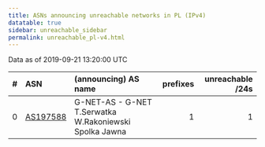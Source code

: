 ```yaml
---
title: ASNs announcing unreachable networks in PL (IPv4)
datatable: true
sidebar: unreachable_sidebar
permalink: unreachable_pl-v4.html
---
```


Data as of 2019-09-21 13:20:00 UTC


<div class="datatable-begin"></div>

|   # | ASN                                      | (announcing) AS name                                   |   prefixes |   unreachable /24s |
|----:|:-----------------------------------------|:-------------------------------------------------------|-----------:|-------------------:|
|   0 | [AS197588](unreachable_AS197588-v4.html) | G-NET-AS - G-NET T.Serwatka W.Rakoniewski Spolka Jawna |          1 |                  1 |

<div class="datatable-end"></div>